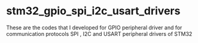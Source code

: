 # stm32_gpio_spi_i2c_usart_drivers

These are the codes that I developed for GPIO peripheral driver and for communication protocols SPI , I2C and USART peripheral drivers of STM32 
